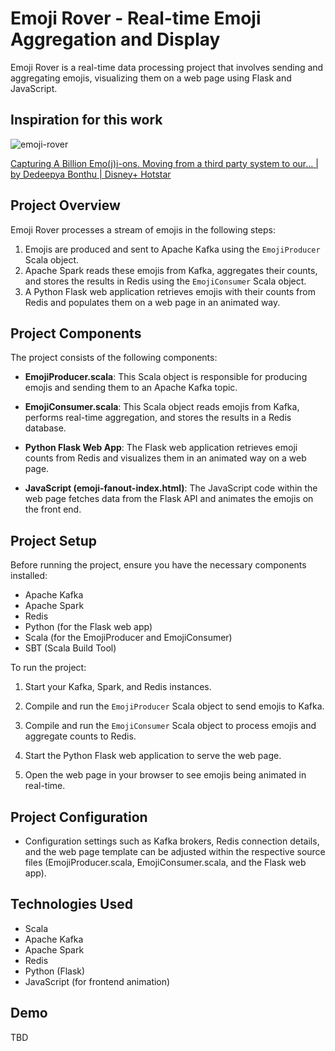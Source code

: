 
# Emoji Rover - Real-time Emoji Aggregation and Display

Emoji Rover is a real-time data processing project that involves sending and aggregating emojis, visualizing them on a web page using Flask and JavaScript.

## Inspiration for this work

![emoji-rover](resources/hotstar_emoji.gif)

[Capturing A Billion Emo(j)i-ons. Moving from a third party system to our… | by Dedeepya Bonthu | Disney+ Hotstar](https://blog.hotstar.com/capturing-a-billion-emojis-62114cc0b440)

## Project Overview

Emoji Rover processes a stream of emojis in the following steps:

1. Emojis are produced and sent to Apache Kafka using the `EmojiProducer` Scala object.
2. Apache Spark reads these emojis from Kafka, aggregates their counts, and stores the results in Redis using the `EmojiConsumer` Scala object.
3. A Python Flask web application retrieves emojis with their counts from Redis and populates them on a web page in an animated way.

## Project Components

The project consists of the following components:

- **EmojiProducer.scala**: This Scala object is responsible for producing emojis and sending them to an Apache Kafka topic.

- **EmojiConsumer.scala**: This Scala object reads emojis from Kafka, performs real-time aggregation, and stores the results in a Redis database.

- **Python Flask Web App**: The Flask web application retrieves emoji counts from Redis and visualizes them in an animated way on a web page.

- **JavaScript (emoji-fanout-index.html)**: The JavaScript code within the web page fetches data from the Flask API and animates the emojis on the front end.

## Project Setup

Before running the project, ensure you have the necessary components installed:

- Apache Kafka
- Apache Spark
- Redis
- Python (for the Flask web app)
- Scala (for the EmojiProducer and EmojiConsumer)
- SBT (Scala Build Tool)

To run the project:

1. Start your Kafka, Spark, and Redis instances.

2. Compile and run the `EmojiProducer` Scala object to send emojis to Kafka.

3. Compile and run the `EmojiConsumer` Scala object to process emojis and aggregate counts to Redis.

4. Start the Python Flask web application to serve the web page.

5. Open the web page in your browser to see emojis being animated in real-time.

## Project Configuration

- Configuration settings such as Kafka brokers, Redis connection details, and the web page template can be adjusted within the respective source files (EmojiProducer.scala, EmojiConsumer.scala, and the Flask web app).

## Technologies Used

- Scala
- Apache Kafka
- Apache Spark
- Redis
- Python (Flask)
- JavaScript (for frontend animation)

## Demo
TBD
